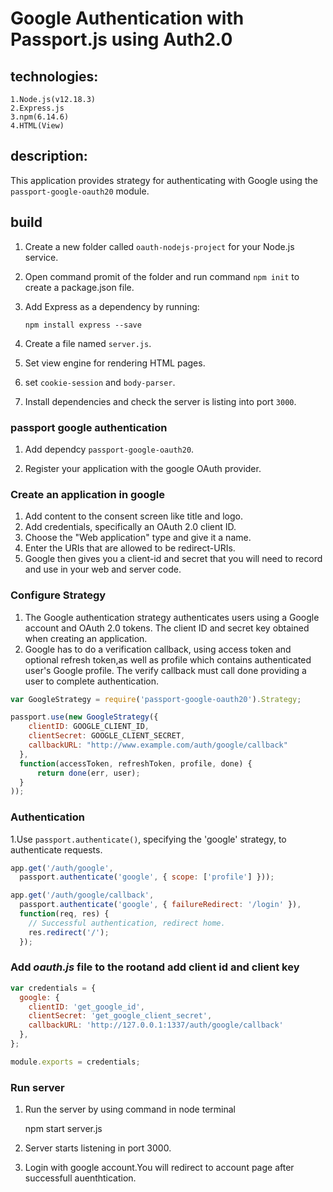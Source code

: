 # Google Authentication with Passport.js using Auth2.0 
 
 ## technologies:

    1.Node.js(v12.18.3) 
    2.Express.js 
    3.npm(6.14.6)
    4.HTML(View)
    
## description:

This application provides strategy for authenticating with Google
using the `passport-google-oauth20` module.

## build 

1. Create a new folder called `oauth-nodejs-project` for your Node.js service.

2. Open command promit of the folder and run command `npm init` to create a package.json file.

3. Add Express as a dependency by running:

    `npm install express --save`

4. Create a file named `server.js`.

5. Set view engine for rendering HTML pages.

6. set `cookie-session` and `body-parser`.

7. Install dependencies  and check the server is listing into port `3000`.

### passport google authentication

1. Add dependcy `passport-google-oauth20`.

2.  Register your application with the google OAuth provider. 

### Create an application in google
1. Add content to the consent screen like title and logo.
2. Add credentials, specifically an OAuth 2.0 client ID.
3. Choose the "Web application" type and give it a name.
4. Enter the URIs that are allowed to be redirect-URIs.
5. Google then gives you a client-id and secret that you will need to record and use in your web and server code.

### Configure Strategy

1. The Google authentication strategy authenticates users using a Google account and OAuth 2.0 tokens. The client ID and secret key  obtained when creating an application.
2. Google has to do a verification callback, using access token and optional refresh token,as well as profile which contains authenticated user's Google profile. The verify callback must call done providing a user to complete authentication.

```js
var GoogleStrategy = require('passport-google-oauth20').Strategy;

passport.use(new GoogleStrategy({
    clientID: GOOGLE_CLIENT_ID,
    clientSecret: GOOGLE_CLIENT_SECRET,
    callbackURL: "http://www.example.com/auth/google/callback"
  },
  function(accessToken, refreshToken, profile, done) {
      return done(err, user);
  }
));
```
###  Authentication

1.Use `passport.authenticate()`, specifying the 'google' strategy, to authenticate requests.

```js
app.get('/auth/google',
  passport.authenticate('google', { scope: ['profile'] }));

app.get('/auth/google/callback', 
  passport.authenticate('google', { failureRedirect: '/login' }),
  function(req, res) {
    // Successful authentication, redirect home.
    res.redirect('/');
  });
```
### Add *oauth.js* file to the rootand add client id and client key

  ```js
  var credentials = {
    google: {
      clientID: 'get_google_id',
      clientSecret: 'get_google_client_secret',
      callbackURL: 'http://127.0.0.1:1337/auth/google/callback'
    },
  };

  module.exports = credentials;
```
### Run server

 1. Run the server by using command in node terminal
    
    npm start server.js
  
2. Server starts listening in port 3000.

3. Login with google account.You will redirect to account page after successfull auenthtication.

